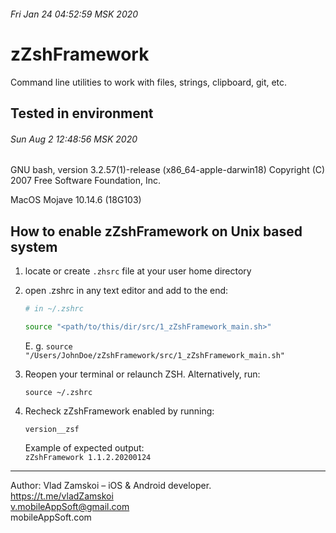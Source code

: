###### Fri Jan 24 04:52:59 MSK 2020

# zZshFramework  
Command line utilities to work with files, strings, clipboard, git, etc.  

## Tested in environment  

###### Sun Aug 2 12:48:56 MSK 2020
GNU bash, version 3.2.57(1)-release (x86_64-apple-darwin18)
Copyright (C) 2007 Free Software Foundation, Inc.

MacOS Mojave 10.14.6 (18G103)

## How to enable zZshFramework on Unix based system  
1. locate or create `.zhsrc` file at your user home directory 

2. open .zshrc in any text editor and add to the end:  
    ``` bash
    # in ~/.zshrc
    
    source "<path/to/this/dir/src/1_zZshFramework_main.sh>"
    ```

    E. g. 
    `source "/Users/JohnDoe/zZshFramework/src/1_zZshFramework_main.sh"`

3. Reopen your terminal or relaunch ZSH. Alternatively, run:  
    ```
    source ~/.zshrc
    ```

4. Recheck zZshFramework enabled by running:  
    ```
    version__zsf
    ```

    Example of expected output:  
    `zZshFramework 1.1.2.20200124`  

---
Author: Vlad Zamskoi – iOS & Android developer.  
https://t.me/vladZamskoi  
<v.mobileAppSoft@gmail.com>  
mobileAppSoft.com